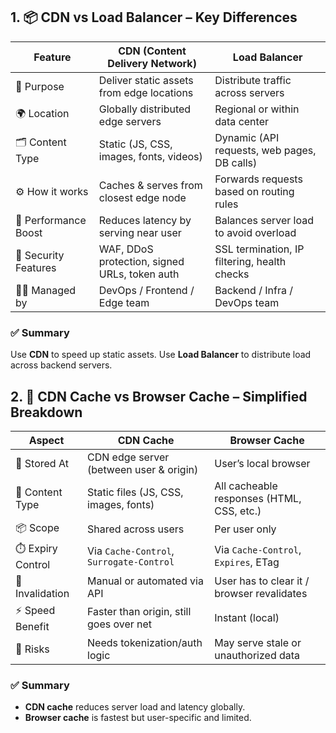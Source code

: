 
## 1. 📦 CDN vs Load Balancer – Key Differences

| Feature              | CDN (Content Delivery Network)                      | Load Balancer                              |
|----------------------|-----------------------------------------------------|---------------------------------------------|
| 📍 Purpose            | Deliver static assets from edge locations          | Distribute traffic across servers           |
| 🌍 Location           | Globally distributed edge servers                  | Regional or within data center              |
| 🗂️ Content Type        | Static (JS, CSS, images, fonts, videos)            | Dynamic (API requests, web pages, DB calls) |
| ⚙️ How it works       | Caches & serves from closest edge node             | Forwards requests based on routing rules    |
| 🚀 Performance Boost  | Reduces latency by serving near user               | Balances server load to avoid overload      |
| 🔐 Security Features  | WAF, DDoS protection, signed URLs, token auth      | SSL termination, IP filtering, health checks |
| 👨‍💻 Managed by         | DevOps / Frontend / Edge team                      | Backend / Infra / DevOps team               |

### ✅ Summary
Use **CDN** to speed up static assets. Use **Load Balancer** to distribute load across backend servers.





## 2. 🧠 CDN Cache vs Browser Cache – Simplified Breakdown

| Aspect              | CDN Cache                                | Browser Cache                            |
|---------------------|-------------------------------------------|-------------------------------------------|
| 🧠 Stored At         | CDN edge server (between user & origin)   | User’s local browser                      |
| 🎯 Content Type      | Static files (JS, CSS, images, fonts)     | All cacheable responses (HTML, CSS, etc.) |
| 📦 Scope             | Shared across users                       | Per user only                             |
| ⏱️ Expiry Control     | Via `Cache-Control`, `Surrogate-Control` | Via `Cache-Control`, `Expires`, ETag      |
| 🔄 Invalidation      | Manual or automated via API               | User has to clear it / browser revalidates |
| ⚡ Speed Benefit     | Faster than origin, still goes over net   | Instant (local)                           |
| 🔐 Risks             | Needs tokenization/auth logic             | May serve stale or unauthorized data      |

### ✅ Summary
- **CDN cache** reduces server load and latency globally.
- **Browser cache** is fastest but user-specific and limited.
